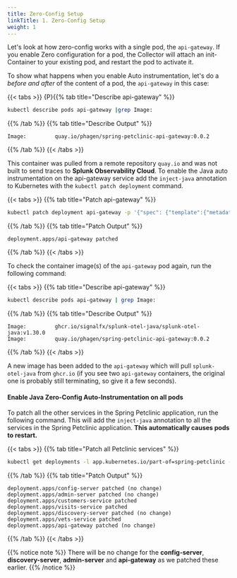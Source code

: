 ```yaml
---
title: Zero-Config Setup
linkTitle: 1. Zero-Config Setup
weight: 1
---
```


Let's look at how zero-config works with a single pod, the `api-gateway`. If you enable Zero configuration for a pod, the Collector will attach an init-Container to your existing pod, and restart the pod to activate it.

To show what happens when you enable Auto instrumentation, let's do a *before and after* of the content of a pod, the `api-gateway` in this case:

{{< tabs >}}
{P}{{% tab title="Describe api-gateway" %}}

``` bash
kubectl describe pods api-gateway |grep Image:
```

{{% /tab %}}
{{% tab title="Describe Output" %}}

``` text
Image:         quay.io/phagen/spring-petclinic-api-gateway:0.0.2
```

{{% /tab %}}
{{< /tabs >}}

This container was pulled from a remote repository `quay.io` and was not built to send traces to **Splunk Observability Cloud**. To enable the Java auto instrumentation on the api-gateway service add the `inject-java` annotation to Kubernetes with the `kubectl patch deployment` command.

{{< tabs >}}
{{% tab title="Patch api-gateway" %}}

```bash
kubectl patch deployment api-gateway -p '{"spec": {"template":{"metadata":{"annotations":{"instrumentation.opentelemetry.io/inject-java":"default/splunk-otel-collector"}}}}}'
```

{{% /tab %}}
{{% tab title="Patch Output" %}}

```text
deployment.apps/api-gateway patched
```

{{% /tab %}}
{{< /tabs >}}

To check the container image(s) of the `api-gateway` pod again, run the following command:

{{< tabs >}}
{{% tab title="Describe api-gateway" %}}

``` bash
kubectl describe pods api-gateway | grep Image:
```

{{% /tab %}}
{{% tab title="Describe Output" %}}

```text
Image:         ghcr.io/signalfx/splunk-otel-java/splunk-otel-java:v1.30.0
Image:         quay.io/phagen/spring-petclinic-api-gateway:0.0.2
```

{{% /tab %}}
{{< /tabs >}}

A new image has been added to the `api-gateway` which will pull `splunk-otel-java` from `ghcr.io` (if you see two `api-gateway` containers, the original one is probably still terminating, so give it a few seconds).

#### Enable Java Zero-Config Auto-Instrumentation on all pods

To patch all the other services in the Spring Petclinic application, run the following command. This will add the `inject-java` annotation to all the services in the Spring Petclinic application. **This automatically causes pods to restart.**

{{< tabs >}}
{{% tab title="Patch all Petclinic services" %}}

```bash
kubectl get deployments -l app.kubernetes.io/part-of=spring-petclinic -o name | xargs -I % kubectl patch % -p "{\"spec\": {\"template\":{\"metadata\":{\"annotations\":{\"instrumentation.opentelemetry.io/inject-java\":\"default/splunk-otel-collector\"}}}}}"

```

{{% /tab %}}
{{% tab title="Patch Output" %}}

```text
deployment.apps/config-server patched (no change)
deployment.apps/admin-server patched (no change)
deployment.apps/customers-service patched
deployment.apps/visits-service patched
deployment.apps/discovery-server patched (no change)
deployment.apps/vets-service patched
deployment.apps/api-gateway patched (no change)
```

{{% /tab %}}
{{< /tabs >}}

{{% notice note %}}
There will be no change for the **config-server**, **discovery-server**, **admin-server** and **api-gateway** as we patched these earlier.
{{% /notice %}}
